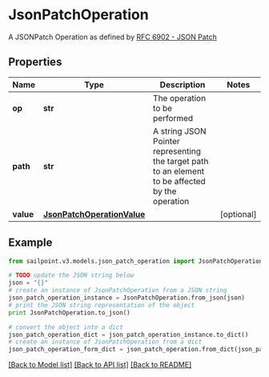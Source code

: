 # JsonPatchOperation

A JSONPatch Operation as defined by [RFC 6902 - JSON Patch](https://tools.ietf.org/html/rfc6902)

## Properties

Name | Type | Description | Notes
------------ | ------------- | ------------- | -------------
**op** | **str** | The operation to be performed | 
**path** | **str** | A string JSON Pointer representing the target path to an element to be affected by the operation | 
**value** | [**JsonPatchOperationValue**](JsonPatchOperationValue.md) |  | [optional] 

## Example

```python
from sailpoint.v3.models.json_patch_operation import JsonPatchOperation

# TODO update the JSON string below
json = "{}"
# create an instance of JsonPatchOperation from a JSON string
json_patch_operation_instance = JsonPatchOperation.from_json(json)
# print the JSON string representation of the object
print JsonPatchOperation.to_json()

# convert the object into a dict
json_patch_operation_dict = json_patch_operation_instance.to_dict()
# create an instance of JsonPatchOperation from a dict
json_patch_operation_form_dict = json_patch_operation.from_dict(json_patch_operation_dict)
```
[[Back to Model list]](../README.md#documentation-for-models) [[Back to API list]](../README.md#documentation-for-api-endpoints) [[Back to README]](../README.md)


